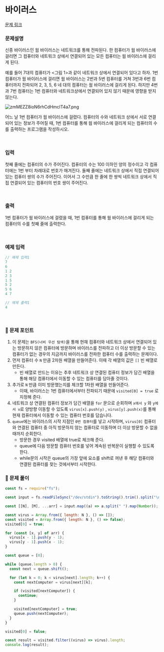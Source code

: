 # **바이러스**

[문제 링크](https://www.acmicpc.net/problem/2606)

### 문제설명

신종 바이러스인 웜 바이러스는 네트워크를 통해 전파된다. 한 컴퓨터가 웜 바이러스에 걸리면 그 컴퓨터와 네트워크 상에서 연결되어 있는 모든 컴퓨터는 웜 바이러스에 걸리게 된다.

예를 들어 7대의 컴퓨터가 <그림 1>과 같이 네트워크 상에서 연결되어 있다고 하자. 1번 컴퓨터가 웜 바이러스에 걸리면 웜 바이러스는 2번과 5번 컴퓨터를 거쳐 3번과 6번 컴퓨터까지 전파되어 2, 3, 5, 6 네 대의 컴퓨터는 웜 바이러스에 걸리게 된다. 하지만 4번과 7번 컴퓨터는 1번 컴퓨터와 네트워크상에서 연결되어 있지 않기 때문에 영향을 받지 않는다.

![zmMEZZ8ioN6rhCdHmcIT4a7.png](https://prod-files-secure.s3.us-west-2.amazonaws.com/a9602b1c-f3f7-4ce5-b71b-b356a3e336d0/566edc68-4df7-4bbc-9758-e79455f10f35/zmMEZZ8ioN6rhCdHmcIT4a7.png)

어느 날 1번 컴퓨터가 웜 바이러스에 걸렸다. 컴퓨터의 수와 네트워크 상에서 서로 연결되어 있는 정보가 주어질 때, 1번 컴퓨터를 통해 웜 바이러스에 걸리게 되는 컴퓨터의 수를 출력하는 프로그램을 작성하시오.

<br/>

### 입력

첫째 줄에는 컴퓨터의 수가 주어진다. 컴퓨터의 수는 100 이하인 양의 정수이고 각 컴퓨터에는 1번 부터 차례대로 번호가 매겨진다. 둘째 줄에는 네트워크 상에서 직접 연결되어 있는 컴퓨터 쌍의 수가 주어진다. 이어서 그 수만큼 한 줄에 한 쌍씩 네트워크 상에서 직접 연결되어 있는 컴퓨터의 번호 쌍이 주어진다.

<br/>

### 출력

1번 컴퓨터가 웜 바이러스에 걸렸을 때, 1번 컴퓨터를 통해 웜 바이러스에 걸리게 되는 컴퓨터의 수를 첫째 줄에 출력한다.

<br/>

### 예제 입력

```jsx
// 예제 입력1
7
6
1 2
2 3
1 5
5 2
5 6
4 7

// 예제 출력1
4
```

<br/>

### 📕 문제 포인트

1. 이 문제는 `BFS(너비 우선 탐색)`을 통해 현재 컴퓨터와 네트워크 상에서 연결되어 있는 방문하지 않은 컴퓨터에 방문하며 바이러스를 전파하고 더 이상 방문할 수 있는 컴퓨터가 없는 경우의 지금까지 바이러스를 전파한 컴퓨터 수를 출력하는 문제이다.
2. 먼저 컴퓨터 수 `N` 만큼 2차원 배열을 만들어준다. 이때 각 배열의 값은 `[]` 빈 배열로 만든다.
   - 빈 배열로 만드는 이유는 추후 네트워크 상 연결된 컴퓨터 정보가 담긴 배열을 통해 해당 컴퓨터에서 이동할 수 있는 컴퓨터를 담아줄 것이다.
3. 추가로 `N` 만큼 이미 방문했는지를 체크할 1차원 배열을 만들어준다.
   - 이때, 바이러스는 1번 컴퓨터에서부터 전파되기 때문에 `visited[0] = true` 로 지정해 준다.
4. 네트워크 상 연결된 컴퓨터 정보가 담긴 배열을 `for` 문으로 순회하며 `x에서 y` 와 `y에서 x`로 양방향 이동할 수 있도록 `virus[x].push(y)` , `virus[y].push(x)`를 통해 현재 컴퓨터에서 이동할 수 있는 컴퓨터 번호를 담습니다.
5. `queue`에는 바이러스의 시작 지점인 `0번 컴퓨터`를 넣고 시작하며, `virus[0]` 컴퓨터와 연결된 컴퓨터 중 아직 방문하지 않는 컴퓨터로 이동하며 더 이상 방문할 수 없을 때까지 순회한다.
   - 방문한 경우 visited 배열에 true로 체크해 준다.
   - queue에 다음 방문할 컴퓨터 번호를 넣어 계속된 반복문이 실행할 수 있도록 한다.
   - while문의 시작은 queue의 가장 앞에 요소를 shift로 꺼낸 후 해당 컴퓨터와 연결된 컴퓨터를 찾는 것에서부터 시작한다.

### 📝 문제 풀이

```js
const fs = require("fs");

const input = fs.readFileSync("/dev/stdin").toString().trim().split("\n");

const [[N], [M], ...arr] = input.map((a) => a.split(" ").map(Number));

const virus = Array.from({ length: N }, () => []);
const visited = Array.from({ length: N }, () => false);
visited[0] = true;

for (const [x, y] of arr) {
  virus[x - 1].push(y - 1);
  virus[y - 1].push(x - 1);
}

const queue = [0];

while (queue.length > 0) {
  const next = queue.shift();

  for (let k = 0; k < virus[next].length; k++) {
    const nextComputer = virus[next][k];

    if (visited[nextComputer]) {
      continue;
    }

    visited[nextComputer] = true;
    queue.push(nextComputer);
  }
}

visited[0] = false;

const result = visited.filter((virus) => virus).length;
console.log(result);
```
